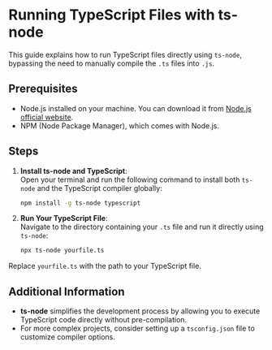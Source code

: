 
# Running TypeScript Files with ts-node

This guide explains how to run TypeScript files directly using `ts-node`, bypassing the need to manually compile the `.ts` files into `.js`.

## Prerequisites

- Node.js installed on your machine. You can download it from [Node.js official website](https://nodejs.org/).
- NPM (Node Package Manager), which comes with Node.js.

## Steps

1. **Install ts-node and TypeScript**:  
   Open your terminal and run the following command to install both `ts-node` and the TypeScript compiler globally:

   ```bash
   npm install -g ts-node typescript
   ```

2. **Run Your TypeScript File**:  
   Navigate to the directory containing your `.ts` file and run it directly using `ts-node`:

   ```bash
   npx ts-node yourfile.ts
   ```

Replace `yourfile.ts` with the path to your TypeScript file.

## Additional Information

- **ts-node** simplifies the development process by allowing you to execute TypeScript code directly without pre-compilation.
- For more complex projects, consider setting up a `tsconfig.json` file to customize compiler options.
